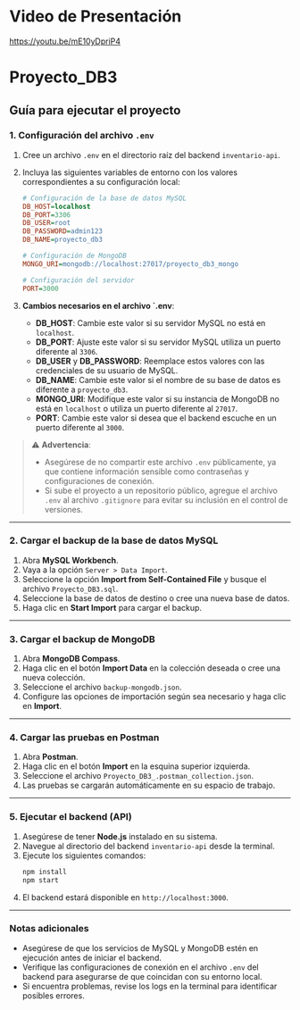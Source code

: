 # Video de Presentación
https://youtu.be/mE10yDpriP4

# Proyecto_DB3
## Guía para ejecutar el proyecto

### 1. Configuración del archivo `.env`
1. Cree un archivo `.env` en el directorio raíz del backend `inventario-api`.
2. Incluya las siguientes variables de entorno con los valores correspondientes a su configuración local:
    ```ini
    # Configuración de la base de datos MySQL
    DB_HOST=localhost
    DB_PORT=3306
    DB_USER=root
    DB_PASSWORD=admin123
    DB_NAME=proyecto_db3

    # Configuración de MongoDB
    MONGO_URI=mongodb://localhost:27017/proyecto_db3_mongo

    # Configuración del servidor
    PORT=3000
    ```
3. **Cambios necesarios en el archivo `.env**:
    
    - **DB_HOST**: Cambie este valor si su servidor MySQL no está en `localhost`.
    - **DB_PORT**: Ajuste este valor si su servidor MySQL utiliza un puerto diferente al `3306`.
    - **DB_USER** y **DB_PASSWORD**: Reemplace estos valores con las credenciales de su usuario de MySQL.
    - **DB_NAME**: Cambie este valor si el nombre de su base de datos es diferente a `proyecto_db3`.
    - **MONGO_URI**: Modifique este valor si su instancia de MongoDB no está en `localhost` o utiliza un puerto diferente al `27017`.
    - **PORT**: Cambie este valor si desea que el backend escuche en un puerto diferente al `3000`.

> ⚠️ **Advertencia**:
> - Asegúrese de no compartir este archivo `.env` públicamente, ya que contiene información sensible como contraseñas y configuraciones de conexión.
> - Si sube el proyecto a un repositorio público, agregue el archivo `.env` al archivo `.gitignore` para evitar su inclusión en el control de versiones.

---

### 2. Cargar el backup de la base de datos MySQL
1. Abra **MySQL Workbench**.
2. Vaya a la opción `Server > Data Import`.
3. Seleccione la opción **Import from Self-Contained File** y busque el archivo `Proyecto_DB3.sql`.
4. Seleccione la base de datos de destino o cree una nueva base de datos.
5. Haga clic en **Start Import** para cargar el backup.

---

### 3. Cargar el backup de MongoDB
1. Abra **MongoDB Compass**.
2. Haga clic en el botón **Import Data** en la colección deseada o cree una nueva colección.
3. Seleccione el archivo `backup-mongodb.json`.
4. Configure las opciones de importación según sea necesario y haga clic en **Import**.

---

### 4. Cargar las pruebas en Postman
1. Abra **Postman**.
2. Haga clic en el botón **Import** en la esquina superior izquierda.
3. Seleccione el archivo `Proyecto_DB3_.postman_collection.json`.
4. Las pruebas se cargarán automáticamente en su espacio de trabajo.

---

### 5. Ejecutar el backend (API)
1. Asegúrese de tener **Node.js** instalado en su sistema.
2. Navegue al directorio del backend `inventario-api` desde la terminal.
3. Ejecute los siguientes comandos:
    ```bash
    npm install
    npm start
    ```
4. El backend estará disponible en `http://localhost:3000`.

---

### Notas adicionales
- Asegúrese de que los servicios de MySQL y MongoDB estén en ejecución antes de iniciar el backend.
- Verifique las configuraciones de conexión en el archivo `.env` del backend para asegurarse de que coincidan con su entorno local.
- Si encuentra problemas, revise los logs en la terminal para identificar posibles errores.
